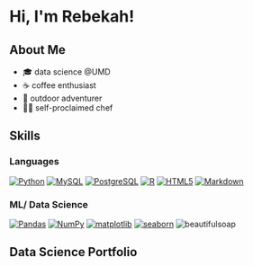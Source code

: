 # Hi, I'm Rebekah!
## About Me
- 🎓 data science @UMD
- ☕ coffee enthusiast
- 🌳 outdoor adventurer
- 👩‍🍳 self-proclaimed chef  

## Skills
### Languages
[![Python](https://skillicons.dev/icons?i=py&theme=light)](https://developer.mozilla.org/en-US/docs/Glossary/Python)
[![MySQL](https://skillicons.dev/icons?i=mysql&theme=light)](https://www.mysql.com/)
[![PostgreSQL](https://skillicons.dev/icons?i=postgresql&theme=light)](https://www.postgresql.org/)
[![R](https://skillicons.dev/icons?i=r&theme=light)](https://www.r-project.org/about.html)
[![HTML5](https://skillicons.dev/icons?i=html&theme=light)](https://developer.mozilla.org/en-US/docs/Glossary/HTML5)
[![Markdown](https://skillicons.dev/icons?i=md&theme=light)](https://www.markdownguide.org/)

### ML/ Data Science
[![Pandas](https://img.shields.io/badge/pandas-pink?style=for-the-badge&logo=pandas)](https://pandas.pydata.org/)
[![NumPy](https://img.shields.io/badge/numpy-pink?style=for-the-badge&logo=numpy)](https://numpy.org/doc/stable/user/whatisnumpy.html)
[![matplotlib](https://img.shields.io/badge/matplotlib-pink?style=for-the-badge)](https://matplotlib.org/)
[![seaborn](https://img.shields.io/badge/seaborn-pink?style=for-the-badge)](https://seaborn.pydata.org/)
![beautifulsoap](https://img.shields.io/badge/beautifulsoap-pink?style=for-the-badge)

## Data Science Portfolio 




<!---
rebekahwarner/rebekahwarner is a ✨ special ✨ repository because its `README.md` (this file) appears on your GitHub profile.
You can click the Preview link to take a look at your changes.
--->
